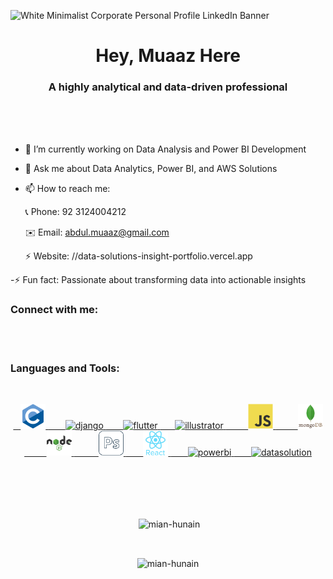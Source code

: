 
![White Minimalist Corporate Personal Profile LinkedIn Banner](https://github.com/khMuaaz/khMuaaz/assets/39168816/5a43267b-b1e4-49b0-809e-7869ebd52f62)


<h1 align="center">Hey, Muaaz Here</h1>
<h3 align="center">A highly analytical and data-driven professional</h3>
<br/>
<br/>
<br/>

- 🔭 I’m currently working on Data Analysis and Power BI Development

- 💬 Ask me about Data Analytics, Power BI, and AWS Solutions
  
- 📫 How to reach me:
  
  📞 Phone: 92 3124004212
  
   ✉️ Email: abdul.muaaz@gmail.com

  ⚡ Website: //data-solutions-insight-portfolio.vercel.app
  
-⚡ Fun fact: Passionate about transforming data into actionable insights
<br/>
<h3 align="left">Connect with me:</h3>
<br/>
<br/>

<h3 align="left">Languages and Tools:</h3>
<br/>
  <p align="center"> <a href="https://www.cprogramming.com/" target="_blank" rel="noreferrer"> &nbsp&nbsp&nbsp<img src="https://raw.githubusercontent.com/devicons/devicon/master/icons/c/c-original.svg" alt="c" width="40" height="40"/> </a> <a href="https://www.djangoproject.com/" target="_blank" rel="noreferrer">&nbsp&nbsp&nbsp&nbsp&nbsp&nbsp <img src="https://cdn.worldvectorlogo.com/logos/django.svg" alt="django" width="40" height="40"/> </a> <a href="https://flutter.dev" target="_blank" rel="noreferrer">&nbsp&nbsp&nbsp&nbsp&nbsp&nbsp <img src="https://www.vectorlogo.zone/logos/flutterio/flutterio-icon.svg" alt="flutter" width="40" height="40"/> </a> <a href="https://www.adobe.com/in/products/illustrator.html" target="_blank" rel="noreferrer"> &nbsp&nbsp&nbsp&nbsp&nbsp&nbsp<img src="https://www.vectorlogo.zone/logos/adobe_illustrator/adobe_illustrator-icon.svg" alt="illustrator" width="40" height="40"/> </a> <a href="https://developer.mozilla.org/en-US/docs/Web/JavaScript" target="_blank" rel="noreferrer"> &nbsp&nbsp&nbsp&nbsp&nbsp&nbsp&nbsp&nbsp&nbsp<img src="https://raw.githubusercontent.com/devicons/devicon/master/icons/javascript/javascript-original.svg" alt="javascript" width="40" height="40"/> </a> <a href="https://www.mongodb.com/" target="_blank" rel="noreferrer"> &nbsp&nbsp&nbsp&nbsp&nbsp&nbsp&nbsp&nbsp&nbsp<img src="https://raw.githubusercontent.com/devicons/devicon/master/icons/mongodb/mongodb-original-wordmark.svg" alt="mongodb" width="40" height="40"/> </a> <a href="https://nodejs.org" target="_blank" rel="noreferrer">&nbsp&nbsp&nbsp&nbsp&nbsp&nbsp&nbsp&nbsp&nbsp<img src="https://raw.githubusercontent.com/devicons/devicon/master/icons/nodejs/nodejs-original-wordmark.svg" alt="nodejs" width="40" height="40"/> </a> <a href="https://www.photoshop.com/en" target="_blank" rel="noreferrer">&nbsp&nbsp&nbsp&nbsp&nbsp&nbsp&nbsp&nbsp&nbsp <img src="https://raw.githubusercontent.com/devicons/devicon/master/icons/photoshop/photoshop-line.svg" alt="photoshop" width="40" height="40"/> </a> <a href="https://reactjs.org/" target="_blank" rel="noreferrer">&nbsp&nbsp&nbsp&nbsp&nbsp&nbsp <img src="https://raw.githubusercontent.com/devicons/devicon/master/icons/react/react-original-wordmark.svg" alt="react" width="40" height="40"/> </a><a href="https://data-solutions-insight-portfolio.vercel.app/" target="_blank" rel="noreferrer">&nbsp&nbsp&nbsp&nbsp&nbsp&nbsp <img src="https://upload.wikimedia.org/wikipedia/commons/thumb/c/cf/New_Power_BI_Logo.svg/1200px-New_Power_BI_Logo.svg.png" alt="powerbi" width="40" height="40"/> </a><a href="https://data-solutions-insight-portfolio.vercel.app/" target="_blank" rel="noreferrer">&nbsp&nbsp&nbsp&nbsp&nbsp&nbsp <img src="https://cdn2.vectorstock.com/i/1000x1000/73/96/data-insight-idea-line-icon-concept-vector-24557396.jpg" alt="datasolution" width="40" height="40"/> </a> </p>
<br/>
<br/>
<br/>
<br/>
<p align="center">&nbsp;<img align="center" src="https://github-readme-stats.vercel.app/api?username=khmuaaz&show_icons=true&locale=en" alt="mian-hunain" /></p>
<br/>
<p align="center"><img align="center" src="https://github-readme-streak-stats.herokuapp.com/?user=khmuaaz&" alt="mian-hunain" /></p>
